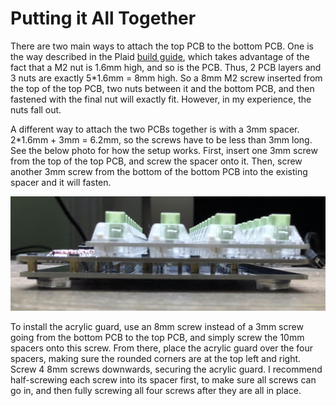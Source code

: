 # Putting it All Together

There are two main ways to attach the top PCB to the bottom PCB.
One is the way described in the Plaid
[build guide](../../plaid/doc/en/complete.md),
which takes advantage of the fact that a M2 nut is 1.6mm high, and so is the
PCB. Thus, 2 PCB layers and 3 nuts are exactly 5*1.6mm = 8mm high.
So a 8mm M2 screw inserted from the top of the top PCB, two nuts between it and
the bottom PCB, and then fastened with the final nut will exactly fit.
However, in my experience, the nuts fall out.

A different way to attach the two PCBs together is with a 3mm spacer.
2*1.6mm + 3mm = 6.2mm, so the screws have to be less than 3mm long.
See the below photo for how the setup works.
First, insert one 3mm screw from the top of the top PCB, and screw the spacer
onto it. Then, screw another 3mm screw from the bottom of the bottom PCB into
the existing spacer and it will fasten.

![side](../img/side.png)

To install the acrylic guard, use an 8mm screw instead of a 3mm screw going
from the bottom PCB to the top PCB, and simply screw the 10mm spacers onto
this screw. From there, place the acrylic guard over the four spacers, making
sure the rounded corners are at the top left and right. Screw 4 8mm screws
downwards, securing the acrylic guard. I recommend half-screwing each screw into
its spacer first, to make sure all screws can go in, and then fully screwing
all four screws after they are all in place.

